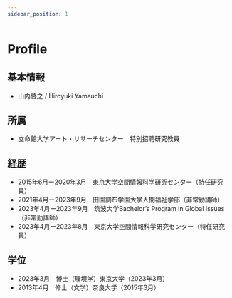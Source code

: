 ```yaml
---
sidebar_position: 1
---
```


# Profile

## 基本情報
- 山内啓之 / Hiroyuki Yamauchi

## 所属
- 立命館大学アート・リサーチセンター　特別招聘研究教員

## 経歴
- 2015年6月ー2020年3月　東京大学空間情報科学研究センター（特任研究員）
- 2021年4月ー2023年9月　田園調布学園大学人間福祉学部（非常勤講師）
- 2023年4月ー2023年9月　筑波大学Bachelor’s Program in Global Issues（非常勤講師）
- 2023年4月ー2023年8月　東京大学空間情報科学研究センター（特任研究員）

## 学位
- 2023年3月　博士（環境学）東京大学（2023年3月）
- 2013年4月　修士（文学）奈良大学（2015年3月）